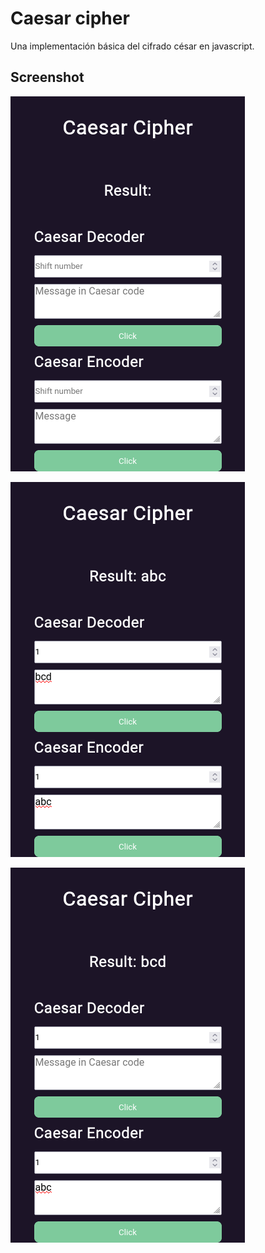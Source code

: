 # Caesar cipher

Una implementación básica del cifrado césar en javascript.

## Screenshot

![](./docs/normal.png)

![](./docs/decoder.png)

![](./docs/encoder.png)